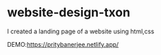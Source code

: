 # website-design-txon
I created a landing page of a website using html,css

DEMO:https://pritybanerjee.netlify.app/
